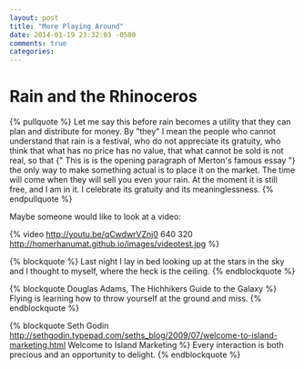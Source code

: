 ```yaml
---
layout: post
title: "More Playing Around"
date: 2014-01-19 23:32:03 -0500
comments: true
categories: 
---
```


# Rain and the Rhinoceros

{% pullquote %}
Let me say this before rain becomes a utility that they can plan and distribute for money. By "they" I mean the people who cannot understand that rain is a festival, who do not appreciate its gratuity, who think that what has no price has no value, that what cannot be sold is not real, so that {" This is is the opening paragraph of Merton's famous essay "} the only way to make something actual is to place it on the market. The time will come when they will sell you even your rain. At the moment it is still free, and I am in it. I celebrate its gratuity and its meaninglessness. 
{% endpullquote %}

Maybe someone would like to look at a video:

{% video http://youtu.be/qCwdwrVZnj0 640 320 http://homerhanumat.github.io/images/videotest.jpg %}

{% blockquote %}
Last night I lay in bed looking up at the stars in the sky and I thought to myself, where the heck is the ceiling.
{% endblockquote %}


{% blockquote Douglas Adams, The Hichhikers Guide to the Galaxy %}
Flying is learning how to throw yourself at the ground and miss.
{% endblockquote %}

{% blockquote Seth Godin http://sethgodin.typepad.com/seths_blog/2009/07/welcome-to-island-marketing.html Welcome to Island Marketing %}
Every interaction is both precious and an opportunity to delight.
{% endblockquote %}



